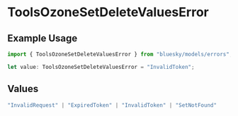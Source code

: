 # ToolsOzoneSetDeleteValuesError

## Example Usage

```typescript
import { ToolsOzoneSetDeleteValuesError } from "bluesky/models/errors";

let value: ToolsOzoneSetDeleteValuesError = "InvalidToken";
```

## Values

```typescript
"InvalidRequest" | "ExpiredToken" | "InvalidToken" | "SetNotFound"
```